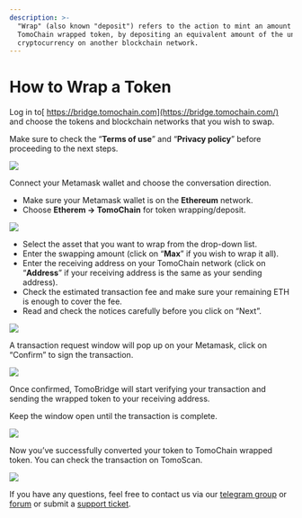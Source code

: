 ```yaml
---
description: >-
  "Wrap" (also known "deposit") refers to the action to mint an amount of
  TomoChain wrapped token, by depositing an equivalent amount of the underlying
  cryptocurrency on another blockchain network.
---
```


# How to Wrap a Token

Log in to[ https://bridge.tomochain.com](https://bridge.tomochain.com/) and choose the tokens and blockchain networks that you wish to swap.

Make sure to check the “**Terms of use**” and “**Privacy policy**” before proceeding to the next steps.

![](https://lh3.googleusercontent.com/29AfpcJzRtQyuKGQqC9dS7aXEn5GJ_xZHPe-aT2SR-J9QaInYcYJXD0pFU2XLV___4RetALXWnmw08umu17MEcQ9i_C65cy0ZfxISyFWrNreS9GfcuiiSLx9IO5XAMahe_V4qr2n)

Connect your Metamask wallet and choose the conversation direction. 

* Make sure your Metamask wallet is on the **Ethereum** network.
* Choose **Etherem -&gt; TomoChain** for token wrapping/deposit.

![](https://lh4.googleusercontent.com/Iyqoq8D19pme-RmznmGTCcnceKCrq255z1WEjgFzAC2nWrG-js94Mz6K8VCTi8KopMUZuzdwcDRlD4gQhUQYcF8YWif9YzD0g9oK2Q2HjVuwUhLi1fOAGIklcU6yDNInvld-cD5x)

* Select the asset that you want to wrap from the drop-down list. 
* Enter the swapping amount \(click on “**Max**” if you wish to wrap it all\).
* Enter the receiving address on your TomoChain network \(click on “**Address**” if your receiving address is the same as your sending address\).
* Check the estimated transaction fee and make sure your remaining ETH is enough to cover the fee.
* Read and check the notices carefully before you click on “Next”.

![](https://lh5.googleusercontent.com/1c_UQwVic9_S-gE0XZWiBoAIUVDYv45wy6QUTZ_tQS6x323agNDhpzt7-3-vCQQcAQROrenG27khOmkJutHGtRKauRkpdnSV2UchgymCTpbJddDToNgwqJUheS43vxHGE3TKu9G4)

A transaction request window will pop up on your Metamask, click on “Confirm” to sign the transaction. 

![](https://lh5.googleusercontent.com/qsafPzmsE00vvrMLtPjFmihOScxu-jbokFR19HLRDoc9L-HrEO3oHu-c1LJLi7BYNca8Zwbxdbxz-MEQQRPxAE6KgSgGq-OoUurrAAS1eaZNXy9fps5iLp_FwGGWpA4sIDBi9A-j)

Once confirmed, TomoBridge will start verifying your transaction and sending the wrapped token to your receiving address.

Keep the window open until the transaction is complete. 

![](https://lh4.googleusercontent.com/bdQyY5slVl6IZK9skNpiOaA0G-103W7A5I5NWSt6TO41DYfKYI0Hdy9uH5urvawZtAbIFPcnkJTEMZneNP6jRNsM0XQJJvYtbYknjBFUtX0aALFYPOXUFcCRHoAeApduYX4o3EX7)

Now you’ve successfully converted your token to TomoChain wrapped token. You can check the transaction on TomoScan. 

![](https://lh4.googleusercontent.com/C_F1OeMBRfvSdSHXAvAhA4ph5ZPfe4c3FAbiPD1YLaQbCz8LqRTlGbDPeIRraHo7amdY8ZstdWkWwb9r66z2rt_Ixc3IIN17ZaYGR71j1Lt1oYfGV-45xxDC3BJ6X49Q7JrubuOV)

If you have any questions, feel free to contact us via our [telegram group](https://t.me/TomoChain) or [forum](https://forum.tomochain.com/c/technical-discussion/9) or submit a [support ticket](https://docs.google.com/forms/d/e/1FAIpQLSepwuF5MEwos7Gd_D1NllncV8JFKGoU92PO6ZNx4x9ri1WVbA/viewform).   
  


